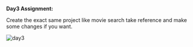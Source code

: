 __Day3 Assignment:__


Create the exact same project like movie search take reference and make some changes if you want.




![day3](https://user-images.githubusercontent.com/52309838/130328065-43a51fa7-8ba4-4a67-9a8c-b4d13c9ea0f0.png)
